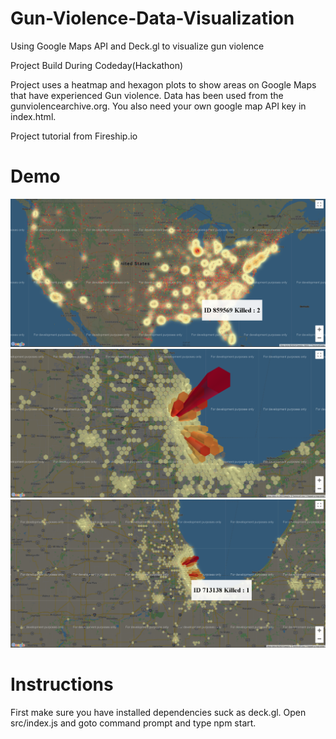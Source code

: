 # Gun-Violence-Data-Visualization
Using Google Maps API and Deck.gl to visualize gun violence

Project Build During Codeday(Hackathon)

Project uses a heatmap and hexagon plots to show areas on Google Maps that have experienced Gun violence. Data has been used from the gunviolencearchive.org. You also need your own google map API key in index.html.

Project tutorial from Fireship.io


# Demo

![pic1](https://github.com/stevenzhang070302/Gun-Violence-Data-Visualization/blob/master/pic1.PNG?raw=true)
![pic2](https://github.com/stevenzhang070302/Gun-Violence-Data-Visualization/blob/master/pic2.PNG?raw=true)
![pic3](https://github.com/stevenzhang070302/Gun-Violence-Data-Visualization/blob/master/pic3.png?raw=true)


# Instructions
First make sure you have installed dependencies suck as deck.gl. Open src/index.js and goto command prompt and type npm start.

